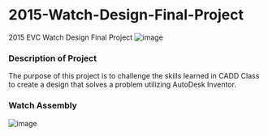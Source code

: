 # 2015-Watch-Design-Final-Project
2015 EVC Watch Design Final Project
![image](https://github.com/pteotexz/2015-Watch-Design-Final-Project/assets/39016104/ff5fe0fa-9064-449c-bac0-964c2feb5493)
### Description of Project 
The purpose of this project is to challenge the skills learned in CADD Class to create a design that solves a problem utilizing AutoDesk Inventor.
### Watch Assembly
![image](https://github.com/pteotexz/2015-Watch-Design-Final-Project/assets/39016104/cf2c8659-bd3e-4496-8d30-40afdf619c0f)
